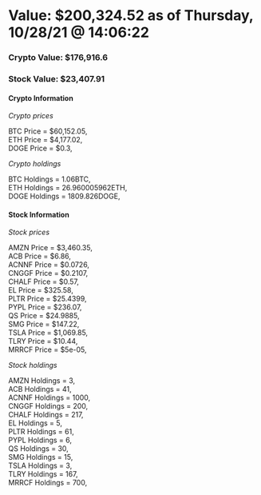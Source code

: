 # Value: $200,324.52 as of Thursday, 10/28/21 @ 14:06:22 

### Crypto Value: $176,916.6

### Stock Value: $23,407.91

#### Crypto Information 
*Crypto prices* 

BTC Price = $60,152.05,  
ETH Price = $4,177.02,  
DOGE Price = $0.3,  


*Crypto holdings* 

BTC Holdings = 1.06BTC,  
ETH Holdings = 26.960005962ETH,  
DOGE Holdings = 1809.826DOGE,  


#### Stock Information 

*Stock prices* 

AMZN Price = $3,460.35,  
ACB Price = $6.86,  
ACNNF Price = $0.0726,  
CNGGF Price = $0.2107,  
CHALF Price = $0.57,  
EL Price = $325.58,  
PLTR Price = $25.4399,  
PYPL Price = $236.07,  
QS Price = $24.9885,  
SMG Price = $147.22,  
TSLA Price = $1,069.85,  
TLRY Price = $10.44,  
MRRCF Price = $5e-05,  


*Stock holdings* 

AMZN Holdings = 3,  
ACB Holdings = 41,  
ACNNF Holdings = 1000,  
CNGGF Holdings = 200,  
CHALF Holdings = 217,  
EL Holdings = 5,  
PLTR Holdings = 61,  
PYPL Holdings = 6,  
QS Holdings = 30,  
SMG Holdings = 15,  
TSLA Holdings = 3,  
TLRY Holdings = 167,  
MRRCF Holdings = 700,  


